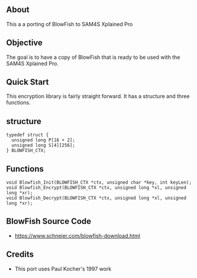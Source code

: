 ## About

This a a porting of BlowFish to SAM4S Xplained Pro

## Objective

The goal is to have a copy of BlowFish that is ready to be used with the SAM4S Xplained Pro.


## Quick Start

This encryption library is fairly straight forward. It has a structure and three functions.

## structure
```
typedef struct {
  unsigned long P[16 + 2];
  unsigned long S[4][256];
} BLOWFISH_CTX;
```
## Functions

```
void Blowfish_Init(BLOWFISH_CTX *ctx, unsigned char *key, int keyLen);
void Blowfish_Encrypt(BLOWFISH_CTX *ctx, unsigned long *xl, unsigned long *xr);
void Blowfish_Decrypt(BLOWFISH_CTX *ctx, unsigned long *xl, unsigned long *xr);
```


## BlowFish Source Code

- https://www.schneier.com/blowfish-download.html 
 
## Credits

-  This port uses Paul Kocher's 1997 work
